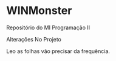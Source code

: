 # WINMonster
Repositório do MI Programação II

Alterações No Projeto

Leo as folhas vão precisar da frequência.
